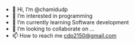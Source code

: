 - 👋 Hi, I’m @chamidudp
- 👀 I’m interested in programming
- 🌱 I’m currently learning Software development
- 💞️ I’m looking to collaborate on ...
- 📫 How to reach me cdp2150@gmail.com

<!---
chamidudp/chamidudp is a ✨ special ✨ repository because its `README.md` (this file) appears on your GitHub profile.
You can click the Preview link to take a look at your changes.
--->
